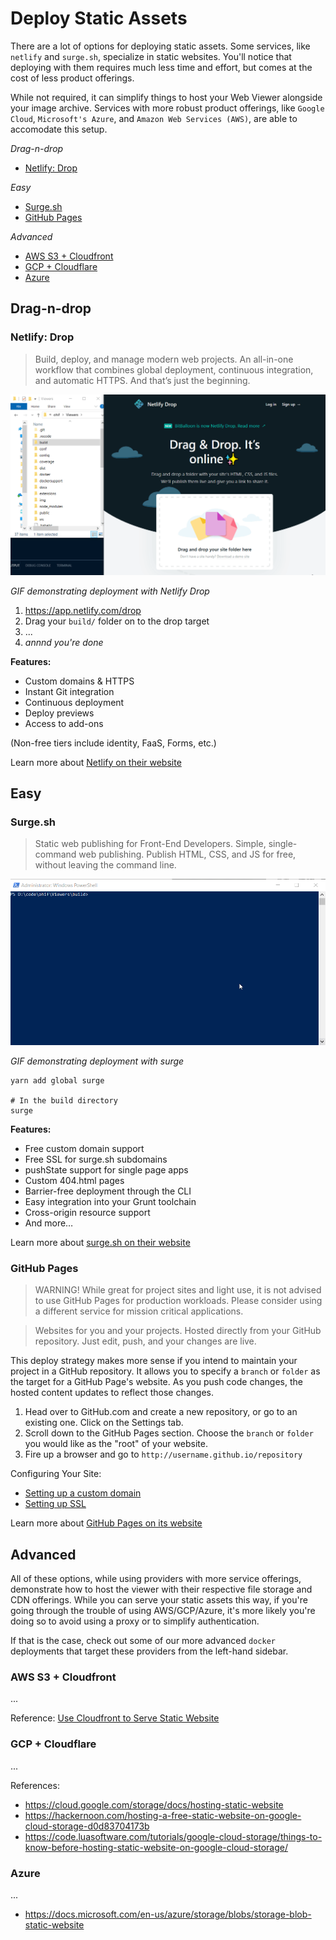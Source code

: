 # Deploy Static Assets

There are a lot of options for deploying static assets. Some services, like
`netlify` and `surge.sh`, specialize in static websites. You'll notice that
deploying with them requires much less time and effort, but comes at the cost of
less product offerings.

While not required, it can simplify things to host your Web Viewer alongside
your image archive. Services with more robust product offerings, like
`Google Cloud`, `Microsoft's Azure`, and `Amazon Web Services (AWS)`, are able
to accomodate this setup.

_Drag-n-drop_

- [Netlify: Drop](#netlify-drop)

_Easy_

- [Surge.sh](#surgesh)
- [GitHub Pages](#github-pages)

_Advanced_

- [AWS S3 + Cloudfront](#aws-s3--cloudfront)
- [GCP + Cloudflare](#gcp--cloudflare)
- [Azure](#azure)

## Drag-n-drop

### Netlify: Drop

> Build, deploy, and manage modern web projects. An all-in-one workflow that
> combines global deployment, continuous integration, and automatic HTTPS. And
> that’s just the beginning.

![netlify-drop example](../../assets/img/netlify-drop.gif)

_GIF demonstrating deployment with Netlify Drop_

1. https://app.netlify.com/drop
2. Drag your `build/` folder on to the drop target
3. ...
4. _annnd you're done_

**Features:**

- Custom domains & HTTPS
- Instant Git integration
- Continuous deployment
- Deploy previews
- Access to add-ons

(Non-free tiers include identity, FaaS, Forms, etc.)

Learn more about [Netlify on their website](https://www.netlify.com/)

## Easy

### Surge.sh

> Static web publishing for Front-End Developers. Simple, single-command web
> publishing. Publish HTML, CSS, and JS for free, without leaving the command
> line.

![surge.sh deploy example](../../assets/img/surge-deploy.gif)

_GIF demonstrating deployment with surge_

```shell
yarn add global surge

# In the build directory
surge
```

**Features:**

- Free custom domain support
- Free SSL for surge.sh subdomains
- pushState support for single page apps
- Custom 404.html pages
- Barrier-free deployment through the CLI
- Easy integration into your Grunt toolchain
- Cross-origin resource support
- And more…

Learn more about [surge.sh on their website](https://surge.sh/)

### GitHub Pages

> WARNING! While great for project sites and light use, it is not advised to use
> GitHub Pages for production workloads. Please consider using a different
> service for mission critical applications.

> Websites for you and your projects. Hosted directly from your GitHub
> repository. Just edit, push, and your changes are live.

This deploy strategy makes more sense if you intend to maintain your project in
a GitHub repository. It allows you to specify a `branch` or `folder` as the
target for a GitHub Page's website. As you push code changes, the hosted content
updates to reflect those changes.

1. Head over to GitHub.com and create a new repository, or go to an existing
   one. Click on the Settings tab.
2. Scroll down to the GitHub Pages section. Choose the `branch` or `folder` you
   would like as the "root" of your website.
3. Fire up a browser and go to `http://username.github.io/repository`

Configuring Your Site:

- [Setting up a custom domain](https://help.github.com/en/articles/using-a-custom-domain-with-github-pages)
- [Setting up SSL](https://help.github.com/en/articles/securing-your-github-pages-site-with-https)

Learn more about [GitHub Pages on its website](https://pages.github.com/)

## Advanced

All of these options, while using providers with more service offerings,
demonstrate how to host the viewer with their respective file storage and CDN
offerings. While you can serve your static assets this way, if you're going
through the trouble of using AWS/GCP/Azure, it's more likely you're doing so to
avoid using a proxy or to simplify authentication.

If that is the case, check out some of our more advanced `docker` deployments
that target these providers from the left-hand sidebar.

### AWS S3 + Cloudfront

...

Reference:
[Use Cloudfront to Serve Static Website](https://aws.amazon.com/premiumsupport/knowledge-center/cloudfront-serve-static-website/)

### GCP + Cloudflare

...

References:

- https://cloud.google.com/storage/docs/hosting-static-website
- https://hackernoon.com/hosting-a-free-static-website-on-google-cloud-storage-d0d83704173b
- https://code.luasoftware.com/tutorials/google-cloud-storage/things-to-know-before-hosting-static-website-on-google-cloud-storage/

### Azure

...

- https://docs.microsoft.com/en-us/azure/storage/blobs/storage-blob-static-website
